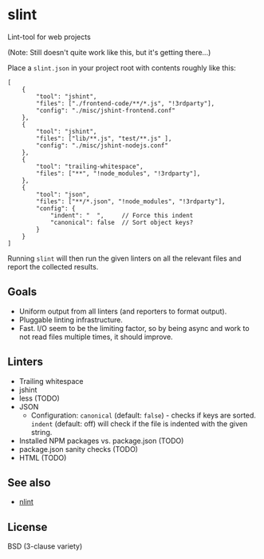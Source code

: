 slint
=====

Lint-tool for web projects

(Note: Still doesn't quite work like this, but it's getting there...)

Place a `slint.json` in your project root with contents roughly like this:

    [
        {
            "tool": "jshint",
            "files": ["./frontend-code/**/*.js", "!3rdparty"],
            "config": "./misc/jshint-frontend.conf"
        },
        {
            "tool": "jshint",
            "files": ["lib/**.js", "test/**.js" ],
            "config": "./misc/jshint-nodejs.conf"
        },
        {
            "tool": "trailing-whitespace",
            "files": ["**", "!node_modules", "!3rdparty"],
        },
        {
            "tool": "json",
            "files": ["**/*.json", "!node_modules", "!3rdparty"],
			"config": {
				"indent": "  ",     // Force this indent
				"canonical": false  // Sort object keys?
			}
        }
    ]

Running `slint` will then run the given linters on all the relevant files and
report the collected results.

Goals
-----

 * Uniform output from all linters (and reporters to format output).
 * Pluggable linting infrastructure.
 * Fast. I/O seem to be the limiting factor, so by being async and work to not
   read files multiple times, it should improve.

Linters
-------

 * Trailing whitespace
 * jshint
 * less (TODO)
 * JSON
   * Configuration: `canonical` (default: `false`) - checks if keys are sorted.
	 `indent` (default: off) will check if the file is indented with the given
	 string.
 * Installed NPM packages vs. package.json (TODO)
 * package.json sanity checks (TODO)
 * HTML (TODO)

See also
--------

 * [nlint](https://github.com/codenothing/Nlint)

License
-------

BSD (3-clause variety)
